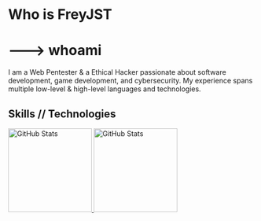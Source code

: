#   Who is FreyJST
# ---> whoami
I am a Web Pentester & a Ethical Hacker passionate about software development, game development, and cybersecurity. My experience spans multiple low-level & high-level languages and technologies.

## Skills // Technologies
<p>
  <a href="https://github.com/freyjst" width="100%">
    <img alt="GitHub Stats" height="170px" src="https://github-readme-stats.vercel.app/api?username=freyjst&show_icons=true&include_all_commits=true&count_private=true&hide_title=true&hide_border=false&theme=dark">
    <img alt="GitHub Stats" height="170px" src="https://github-readme-stats.vercel.app/api/top-langs/?username=freyjst&layout=compact&hide_border=false&theme=dark&langs_count=10&count_private=false">
  </a>
</p>
